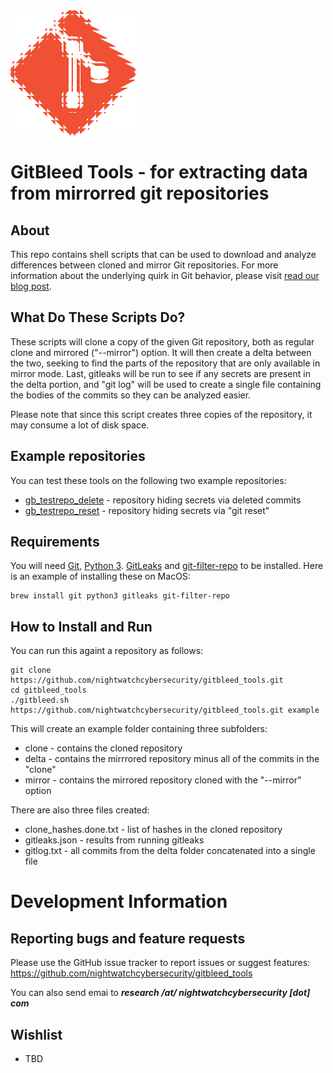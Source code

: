 <img src="/gitbleed_icon.png" width="200" alt="logo"/>

# GitBleed Tools - for extracting data from mirrorred git repositories
## About
This repo contains shell scripts that can be used to download and analyze differences between cloned and mirror Git repositories. For more information about the underlying quirk in Git behavior, please visit [read our blog post](TBD).

## What Do These Scripts Do? 
These scripts will clone a copy of the given Git repository, both as regular clone and mirrored ("--mirror") option. It will then create a delta between the two, seeking to find the parts of the repository that are only available in mirror mode. Last, gitleaks will be run to see if any secrets are present in the delta portion, and "git log" will be used to create a single file containing the bodies of the commits so they can be analyzed easier.

Please note that since this script creates three copies of the repository, it may consume a lot of disk space.

## Example repositories
You can test these tools on the following two example repositories:
  * [gb_testrepo_delete](https://github.com/nightwatchcybersecurity/gb_testrepo_delete) - repository hiding secrets via deleted commits
  * [gb_testrepo_reset](https://github.com/nightwatchcybersecurity/gb_testrepo_reset) - repository hiding secrets via "git reset"

## Requirements
You will need [Git](https://git-scm.com/), [Python 3](https://www.python.org/). [GitLeaks](https://github.com/zricethezav/gitleaks) and [git-filter-repo](https://github.com/newren/git-filter-repo) to be installed. Here is an example of installing these on MacOS:
```
brew install git python3 gitleaks git-filter-repo
```

## How to Install and Run
You can run this againt a repository as follows:
```
git clone https://github.com/nightwatchcybersecurity/gitbleed_tools.git
cd gitbleed_tools
./gitbleed.sh https://github.com/nightwatchcybersecurity/gitbleed_tools.git example
```
This will create an example folder containing three subfolders:
   * clone - contains the cloned repository
   * delta - contains the mirrrored repository minus all of the commits in the "clone"
   * mirror - contains the mirrored repository cloned with the "--mirror" option

There are also three files created:
   * clone_hashes.done.txt - list of hashes in the cloned repository
   * gitleaks.json - results from running gitleaks
   * gitlog.txt - all commits from the delta folder concatenated into a single file

# Development Information

## Reporting bugs and feature requests
Please use the GitHub issue tracker to report issues or suggest features:
https://github.com/nightwatchcybersecurity/gitbleed_tools

You can also send emai to ***research /at/ nightwatchcybersecurity [dot] com***

## Wishlist
- TBD
